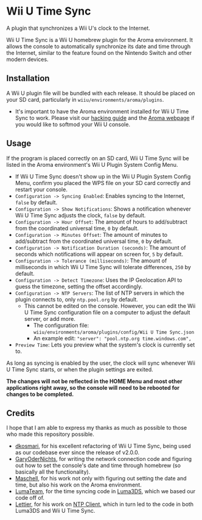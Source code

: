 # Wii U Time Sync

A plugin that synchronizes a Wii U's clock to the Internet.

Wii U Time Sync is a Wii U homebrew plugin for the Aroma environment. It allows the console to automatically synchronize its date and time through the Internet, similar to the feature found on the Nintendo Switch and other modern devices.

## Installation
A Wii U plugin file will be bundled with each release. It should be placed on your SD card, particularly in `wiiu/environments/aroma/plugins`.
* It's important to have the Aroma environment installed for Wii U Time Sync to work. Please visit our [hacking guide](https://wiiu.hacks.guide/) and the [Aroma webpage](https://aroma.foryour.cafe/) if you would like to softmod your Wii U console.

## Usage
If the program is placed correctly on an SD card, Wii U Time Sync will be listed in the Aroma environment's Wii U Plugin System Config Menu.

* If Wii U Time Sync doesn't show up in the Wii U Plugin System Config Menu, confirm you placed the WPS file on your SD card correctly and restart your console.
* `Configuration -> Syncing Enabled`: Enables syncing to the Internet, `false` by default.
* `Configuration -> Show Notifications`: Shows a notification whenever Wii U Time Sync adjusts the clock, `false` by default.
* `Configuration -> Hour Offset`: The amount of hours to add/subtract from the coordinated universal time, `0` by default.
* `Configuration -> Minutes Offset`: The amount of minutes to add/subtract from the coordinated universal time, `0` by default.
* `Configuration -> Notification Duration (seconds)`: The amount of seconds which notifications will appear on screen for, `5` by default.
* `Configuration -> Tolerance (milliseconds)`: The amount of milliseconds in which Wii U Time Sync will tolerate differences, `250` by default.
* `Configuration -> Detect Timezone`: Uses the IP Geolocation API to guess the timezone, setting the offset accordingly.
* `Configuration -> NTP Servers`: The list of NTP servers in which the plugin connects to, only `ntp.pool.org` by default.
    * This cannot be edited on the console. However, you can edit the Wii U Time Sync configuration file on a computer to adjust the default server, or add more.
        * The configuration file: `wiiu/environments/aroma/plugins/config/Wii U Time Sync.json`
        * An example edit: `"server": "pool.ntp.org time.windows.com",`
* `Preview Time`: Lets you preview what the system's clock is currently set to.

As long as syncing is enabled by the user, the clock will sync whenever Wii U Time Sync starts, or when the plugin settings are exited.

**The changes will not be reflected in the HOME Menu and most other applications right away, so the console will need to be rebooted for changes to be completed.**

## Credits
I hope that I am able to express my thanks as much as possible to those who made this repository possible.
* [dkosmari](https://github.com/dkosmari), for his excellent refactoring of Wii U Time Sync, being used as our codebase ever since the release of v2.0.0.
* [GaryOderNichts](https://github.com/GaryOderNichts), for writing the network connection code and figuring out how to set the console's date and time through homebrew (so basically all the functionality).
* [Maschell](https://github.com/Maschell), for his work not only with figuring out setting the date and time, but also his work on the Aroma environment.
* [LumaTeam](https://github.com/LumaTeam), for the time syncing code in [Luma3DS](https://github.com/LumaTeam/Luma3DS), which we based our code off of.
* [Lettier](https://github.com/lettier), for his work on [NTP Client](https://github.com/lettier/ntpclient), which in turn led to the code in both Luma3DS and Wii U Time Sync.